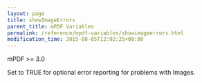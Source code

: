 ```yaml
---
layout: page
title: showImageErrors
parent_title: mPDF Variables
permalink: /reference/mpdf-variables/showimageerrors.html
modification_time: 2015-08-05T12:02:25+00:00
---
```




<p>mPDF &gt;= 3.0</p>
<p>Set to <span class="smallblock">TRUE</span> for optional error reporting for problems with Images.</p>
